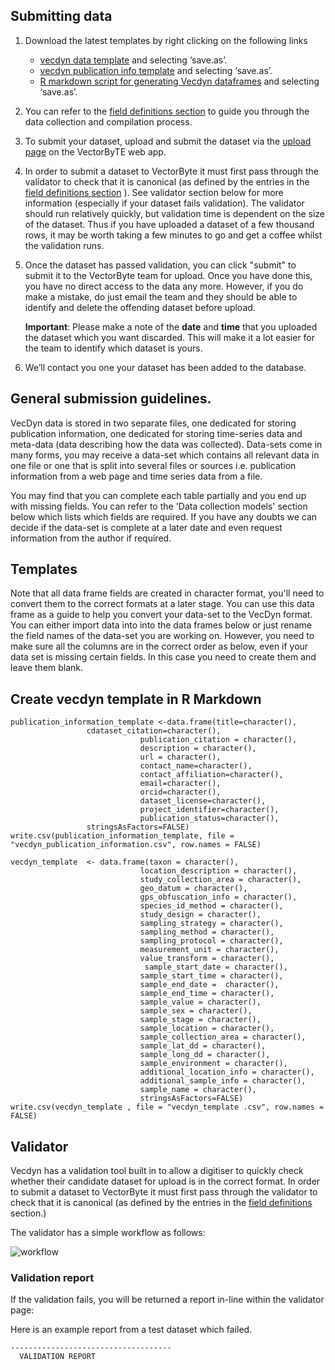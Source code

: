 ## Submitting data

1. Download the latest templates by right clicking on the following links
    - [vecdyn data template](https://raw.githubusercontent.com/vectorbite/VectorBiteDataPlatform/master/static/documentation/VecDyn/Template_and_Scripts/vecdyn_template%20.csv) and selecting ‘save.as’.
    - [vecdyn publication info template](https://raw.githubusercontent.com/vectorbite/VectorBiteDataPlatform/master/static/documentation/VecDyn/Template_and_Scripts/vecdyn_publication_information.csv) and selecting ‘save.as’.
    - [R markdown script for generating Vecdyn dataframes](https://raw.githubusercontent.com/vectorbite/VectorBiteDataPlatform/master/static/documentation/VecDyn/Template_and_Scripts/R%20VecDyn%20template%20Markdown%20Script.Rmd) and selecting ‘save.as’.
    
2. You can refer to the [field definitions section](https://vectorbitedataplatform.readthedocs.io/en/latest/vecdyn/field_definitions/) to guide you through the data collection and compilation process.

3. To submit your dataset, upload and submit the dataset via the [upload page](https://www.vectorbyte.org/vecdyn/submit_vecdyn_data) on the VectorByTE web app.

4. In order to submit a dataset to VectorByte it must first pass through the validator to check that it is canonical (as defined by the entries in the [field definitions section](https://vectorbitedataplatform.readthedocs.io/en/latest/vecdyn/field_definitions/) ). See validator section below for more information (especially if your dataset fails validation). The validator should run relatively quickly, but validation time is dependent on the size of the dataset. Thus if you have uploaded a dataset of a few thousand rows, it may be worth taking a few minutes to go and get a coffee whilst the validation runs.

5. Once the dataset has passed validation, you can click "submit" to submit it to the VectorByte team for upload. Once you have done this, you have no direct access to the data any more. However, if you do make a mistake, do just email the team and they should be able to identify and delete the offending dataset before upload.

    **Important**: Please make a note of the **date** and **time** that you uploaded the dataset which you want discarded. This will make it a lot easier for the team to identify which dataset is yours.

6. We’ll contact you one your dataset has been added to the database.



## General submission guidelines. 

VecDyn data is stored in two separate files, one dedicated for storing publication information,  one dedicated for storing time-series data and meta-data (data describing how the data was collected).  Data-sets come in many forms, you may receive a data-set which contains all relevant data in one file or one that is split into several files or sources i.e. publication information from a web page and time series data from a file.

You may find that you can complete each table partially and you end up with missing fields. You can refer to the 'Data collection models' section below which lists which fields are required.  If you have any doubts we can decide if the data-set is complete at a later date and even request information from the author if required.

## Templates

Note that all data frame fields are created in character format,
you'll need to convert them to the correct formats at a later stage.
You can use this data frame as a guide to help you convert your data-set to the VecDyn format.
You can either import data into into the data frames below or just rename the field names of the
data-set you are working on.  However,  you need to make sure all the columns are in the correct
order as below,  even if your data set is missing certain fields. In this case you need to create
them  and leave them blank.

## Create vecdyn template in R Markdown

```{r}
publication_information_template <-data.frame(title=character(),
                 cdataset_citation=character(),
                             publication_citation = character(),
                             description = character(),
                             url = character(),
                             contact_name=character(),
                             contact_affiliation=character(),
                             email=character(),
                             orcid=character(),
                             dataset_license=character(),
                             project_identifier=character(),
                             publication_status=character(),
                 stringsAsFactors=FALSE)
write.csv(publication_information_template, file = "vecdyn_publication_information.csv", row.names = FALSE)
```


```{r}
vecdyn_template  <- data.frame(taxon = character(),
                             location_description = character(),
                             study_collection_area = character(),
                             geo_datum = character(),
                             gps_obfuscation_info = character(),
                             species_id_method = character(),
                             study_design = character(),
                             sampling_strategy = character(),
                             sampling_method = character(),
                             sampling_protocol = character(),
                             measurement_unit = character(),
                             value_transform = character(),
                              sample_start_date = character(),
                             sample_start_time = character(),
                             sample_end_date =  character(),
                             sample_end_time = character(),
                             sample_value = character(),
                             sample_sex = character(),
                             sample_stage = character(),
                             sample_location = character(),
                             sample_collection_area = character(),
                             sample_lat_dd = character(),
                             sample_long_dd = character(),
                             sample_environment = character(),
                             additional_location_info = character(),
                             additional_sample_info = character(),
                             sample_name = character(),
                             stringsAsFactors=FALSE)
write.csv(vecdyn_template , file = "vecdyn_template .csv", row.names = FALSE)

```

## Validator

Vecdyn has a validation tool built in to allow a digitiser to quickly check whether their candidate dataset for upload is in the correct format. In order to submit a dataset to VectorByte it must first pass through the validator to check that it is canonical (as defined by the entries in the [field definitions](field_definitions.md) section.)

The validator has a simple workflow as follows:

![workflow](/home/matt/PycharmProjects/vectorbite/web2py/applications/VectorBiteDataPlatform/static/docs/vectraits/images/validator_uml.png)



### Validation report 

If the validation fails, you will be returned a report in-line within the validator page:

Here is an example report from a test dataset which failed.

```
------------------------------------
  VALIDATION REPORT


```

